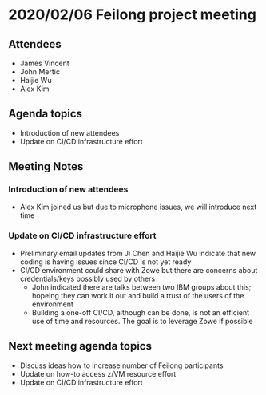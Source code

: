 # 2020/02/06 Feilong project meeting

## Attendees
- James Vincent
- John Mertic
- Haijie Wu
- Alex Kim

## Agenda topics
- Introduction of new attendees  
- Update on CI/CD infrastructure effort

## Meeting Notes

### Introduction of new attendees
- Alex Kim joined us but due to microphone issues, we will introduce next time

### Update on CI/CD infrastructure effort
- Preliminary email updates from Ji Chen and Haijie Wu indicate that new coding is having issues since CI/CD is not yet ready
- CI/CD environment could share with Zowe but there are concerns about credentials/keys possibly used by others
  - John indicated there are talks between two IBM groups about this; hopeing they can work it out and build a trust of the users of the environment
  - Building a one-off CI/CD, although can be done, is not an efficient use of time and resources. The goal is to leverage Zowe if possible

## Next meeting agenda topics
- Discuss ideas how to increase number of Feilong participants
- Update on how-to access z/VM resource effort  
- Update on CI/CD infrastructure effort
